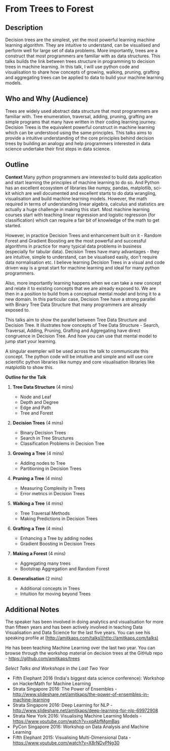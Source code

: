 # From Trees to Forest

## Description
Decision trees are the simplest, yet the most powerful learning machine learning algorithm. They are intuitive to understand, can be visualised and perform well for large set of data problems. More importantly, trees are a construct that most programmers are familiar with as data structures. This talks builds the link between trees structure in programming to decision trees in machine learning. In this talk, I will use  python code and visualisation to share how concepts of growing, walking, pruning, grafting and aggregating trees can be applied to data to build your machine learning models.

## Who and Why (Audience)
Trees are widely used abstract data structure that most programmers are familiar with. Tree enumeration, traversal, adding, pruning, grafting are simple programs that many have written in their coding learning journey. Decision Trees is the equivalent powerful construct in machine learning which can be understood using the same principles. This talks aims to provide a intuitive understanding of the core principles behind decision trees by building an analogy and help programmers interested in data science undertake their first steps in data science.

## Outline

**Context**
Many python programmers are interested to build data application and start learning the principles of machine learning to do so. And Python has an excellent ecosystem of libraries like numpy, pandas, matplotlib, sci-kit which are well documented and excellent starts to do data wrangling, visualisation and build machine learning models. However, the math required in terms of understanding linear algebra, calculus and statistics are actually a huge challenge in making this start. Most machine learning courses start with teaching linear regression and logistic regression (for classification) which can require a fair bit of knowledge of the math to get started.

However, in practice Decision Trees and enhancement built on it - Random Forest and Gradient Boosting are the most powerful and successful algorithms in practice for many typical data problems in business (especially for tabular data). Decision Trees have many advantages - they are intuitive, simple to understand, can be visualised easily, don't require data normalisation etc. I believe learning Decision Trees in a visual and code driven way is a great start for machine learning and ideal for many python programmers.

Also, more importantly learning happens when we can take a new concept and relate it to existing concepts that we are already exposed to. We are then in a position to build from a conceptual mental model and bring it to a new domain. In this particular case, Decision Tree have a strong parallel with Binary Tree Data Structure that many programmers are already exposed to. 

This talks aim to show the parallel between Tree Data Structure and Decision Tree. It illustrates how concepts of Tree Data Structure - Search, Traversal, Adding, Pruning, Grafting and Aggregating have direct congruence in Decision Tree. And how you can use that mental model to jump start your learning.

A singular exempler will be used across the talk to communicate this concept. The python code will be intuitive and simple and will use core scientific python libraries like numpy and core visualisation libraries like matplotlib to show this.

**Outline for the Talk**

1. **Tree Data Structure** (4 mins)
    - Node and Leaf
    - Depth and Degree
    - Edge and Path
    - Tree and Forest

2. **Decision Trees** (4 mins)
    - Binary Decision Trees
    - Search in Tree Structures
    - Classification Problems in Decision Tree

3. **Growing a Tree** (4 mins)
    - Adding nodes to Tree
    - Partitioning in Decision Trees

4. **Pruning a Tree** (4 mins)
   - Measuring Complexity in Trees
   - Error metrics in Decision Trees
 
5. **Walking a Tree** (4 mins)
   - Tree Traversal Methods
   - Making Predictions in Decision Trees
 
6. **Grafting a Tree** (4 mins) 
    - Enhancing a Tree by adding nodes
    - Gradient Boosting in Decision Trees

7. **Making a Forest** (4 mins)
    - Aggregating many trees
    - Bootstrap Aggregation and Random Forest

8. **Generalisation** (2 mins)
    - Additional concepts in Trees
    - Intuition for moving beyond Trees


## Additional Notes

The speaker has been involved in doing analytics and visualisation for more than fifteen years and has been actively involved in teaching Data Visualisation and Data Science for the last five years. You can see his speaking profile at [http://amitkaps.com/talks](http://amitkaps.com/talks)

He has been teaching Machine Learning over the last two year. You can browse through the workshop material on decision trees at the GitHub repo - https://github.com/amitkaps/trees

*Select Talks and Workshops in the Last Two Year*
- Fifth Elephant 2016 (India's biggest data science conference): Workshop on HackerMath for Machine Learning 
- Strata Singapore 2016: The Power of Ensembles - http://www.slideshare.net/amitkaps/the-power-of-ensembles-in-machine-learning
- Strata Singapore 2016: Deep Learning for NLP - http://www.slideshare.net/amitkaps/deep-learning-for-nlp-69972908 
- Strata New York 2016: Visualising Machine Learning Models -  https://www.youtube.com/watch?v=xqAbfMgmBas
- PyCon Singapore 2016: Workshop on Data Analysis and Machine Learning
- Fifth Elephant 2015: Visualising Multi-Dimensional Data - https://www.youtube.com/watch?v=X8rNDvPNg30


